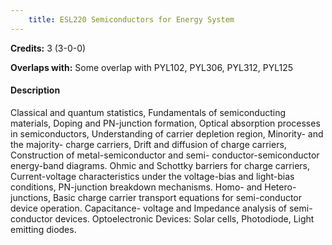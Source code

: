 ```yaml
---
    title: ESL220 Semiconductors for Energy System
---
```

**Credits:** 3 (3-0-0)



**Overlaps with:** Some overlap with PYL102, PYL306, PYL312, PYL125

#### Description 
Classical and quantum statistics, Fundamentals of semiconducting materials, Doping and PN-junction formation, Optical absorption processes in semiconductors, Understanding of carrier depletion region, Minority- and the majority- charge carriers, Drift and diffusion of charge carriers, Construction of metal-semiconductor and semi- conductor-semiconductor energy-band diagrams. Ohmic and Schottky barriers for charge carriers, Current-voltage characteristics under the voltage-bias and light-bias conditions, PN-junction breakdown mechanisms. Homo- and Hetero-junctions, Basic charge carrier transport equations for semi-conductor device operation. Capacitance- voltage and Impedance analysis of semi-conductor devices. Optoelectronic Devices: Solar cells, Photodiode, Light emitting diodes.